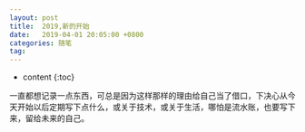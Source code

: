 ```yaml
---
layout: post
title:  2019,新的开始
date:   2019-04-01 20:05:00 +0800
categories: 随笔
tag: 
---
```


* content
{:toc}

一直都想记录一点东西，可总是因为这样那样的理由给自己当了借口，下决心从今天开始以后定期写下点什么，或关于技术，或关于生活，哪怕是流水账，也要写下来，留给未来的自己。

